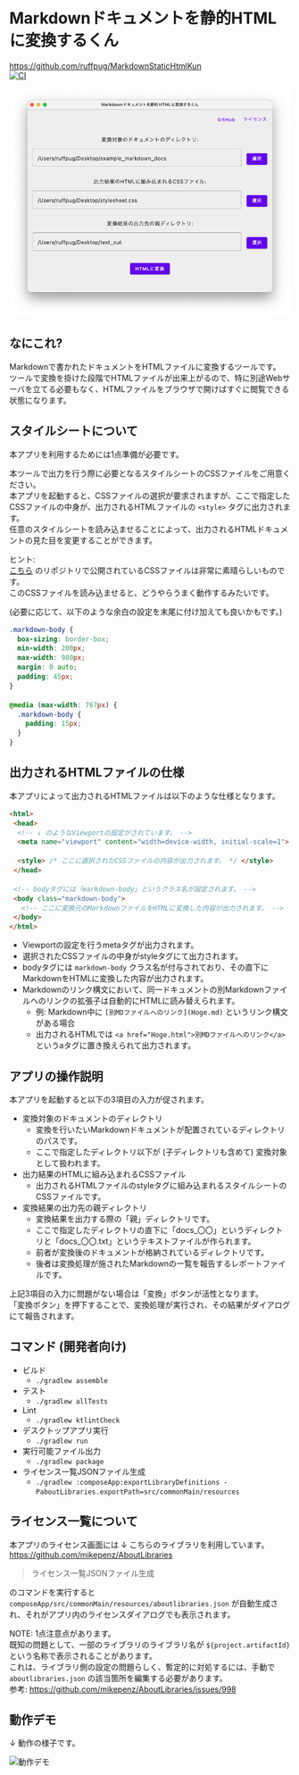 # Markdownドキュメントを静的HTMLに変換するくん

https://github.com/ruffpug/MarkdownStaticHtmlKun  
[![CI](https://github.com/ruffpug/MarkdownStaticHtmlKun/actions/workflows/CI.yml/badge.svg)](https://github.com/ruffpug/MarkdownStaticHtmlKun/actions/workflows/CI.yml)  

![アプリ画像](app.png)  

## なにこれ?

Markdownで書かれたドキュメントをHTMLファイルに変換するツールです。  
ツールで変換を掛けた段階でHTMLファイルが出来上がるので、特に別途Webサーバを立てる必要もなく、HTMLファイルをブラウザで開けばすぐに閲覧できる状態になります。  

## スタイルシートについて

本アプリを利用するためには1点準備が必要です。  

本ツールで出力を行う際に必要となるスタイルシートのCSSファイルをご用意ください。  
本アプリを起動すると、CSSファイルの選択が要求されますが、ここで指定したCSSファイルの中身が、出力されるHTMLファイルの `<style>` タグに出力されます。  
任意のスタイルシートを読み込ませることによって、出力されるHTMLドキュメントの見た目を変更することができます。  

ヒント:  
[こちら](https://github.com/sindresorhus/github-markdown-css) のリポジトリで公開されているCSSファイルは非常に素晴らしいものです。  
このCSSファイルを読み込ませると、どうやらうまく動作するみたいです。  

(必要に応じて、以下のような余白の設定を末尾に付け加えても良いかもです。)  

```css
.markdown-body {
  box-sizing: border-box;
  min-width: 200px;
  max-width: 980px;
  margin: 0 auto;
  padding: 45px;
}

@media (max-width: 767px) {
  .markdown-body {
    padding: 15px;
  }
}
```

## 出力されるHTMLファイルの仕様

本アプリによって出力されるHTMLファイルは以下のような仕様となります。

```html
<html>
 <head>
  <!-- ↓ のようなViewportの設定がされています。 -->
  <meta name="viewport" content="width=device-width, initial-scale=1">
  
  <style> /* ここに選択されたCSSファイルの内容が出力されます。 */ </style>
 </head>
 
 <!-- bodyタグには「markdown-body」というクラス名が設定されます。 -->
 <body class="markdown-body">
   <!-- ここに変換元のMarkdownファイルをHTMLに変換した内容が出力されます。 -->
 </body>
</html>
```

* Viewportの設定を行うmetaタグが出力されます。
* 選択されたCSSファイルの中身がstyleタグにて出力されます。
* bodyタグには `markdown-body` クラス名が付与されており、その直下にMarkdownをHTMLに変換した内容が出力されます。
* Markdownのリンク構文において、同一ドキュメントの別Markdownファイルへのリンクの拡張子は自動的にHTMLに読み替えられます。
  * 例: Markdown中に `[別MDファイルへのリンク](Hoge.md)` というリンク構文がある場合
  * 出力されるHTMLでは `<a href="Hoge.html">別MDファイルへのリンク</a>` というaタグに置き換えられて出力されます。

## アプリの操作説明

本アプリを起動すると以下の3項目の入力が促されます。  

* 変換対象のドキュメントのディレクトリ
  * 変換を行いたいMarkdownドキュメントが配置されているディレクトリのパスです。
  * ここで指定したディレクトリ以下が (子ディレクトリも含めて) 変換対象として扱われます。
* 出力結果のHTMLに組み込まれるCSSファイル
  * 出力されるHTMLファイルのstyleタグに組み込まれるスタイルシートのCSSファイルです。
* 変換結果の出力先の親ディレクトリ
  * 変換結果を出力する際の「親」ディレクトリです。
  * ここで指定したディレクトリの直下に「docs_〇〇」というディレクトリと「docs_〇〇.txt」というテキストファイルが作られます。
  * 前者が変換後のドキュメントが格納されているディレクトリです。
  * 後者は変換処理が施されたMarkdownの一覧を報告するレポートファイルです。

上記3項目の入力に問題がない場合は「変換」ボタンが活性となります。  
「変換ボタン」を押下することで、変換処理が実行され、その結果がダイアログにて報告されます。  

## コマンド (開発者向け)

* ビルド
  * `./gradlew assemble`
* テスト
  * `./gradlew allTests`
* Lint
  * `./gradlew ktlintCheck`
* デスクトップアプリ実行
  * `./gradlew run`
* 実行可能ファイル出力
  * `./gradlew package`
* ライセンス一覧JSONファイル生成
  * `./gradlew :composeApp:exportLibraryDefinitions -PaboutLibraries.exportPath=src/commonMain/resources`

## ライセンス一覧について

本アプリのライセンス画面には ↓ こちらのライブラリを利用しています。  
https://github.com/mikepenz/AboutLibraries  

> ライセンス一覧JSONファイル生成

のコマンドを実行すると `composeApp/src/commonMain/resources/aboutlibraries.json` が自動生成され、それがアプリ内のライセンスダイアログでも表示されます。  

NOTE: 1点注意点があります。  
既知の問題として、一部のライブラリのライブラリ名が `${project.artifactId}` という名称で表示されることがあります。  
これは、ライブラリ側の設定の問題らしく、暫定的に対処するには、手動で `aboutlibraries.json` の該当箇所を編集する必要があります。  
参考: https://github.com/mikepenz/AboutLibraries/issues/998  

## 動作デモ

↓ 動作の様子です。  

![動作デモ](demo.gif)
